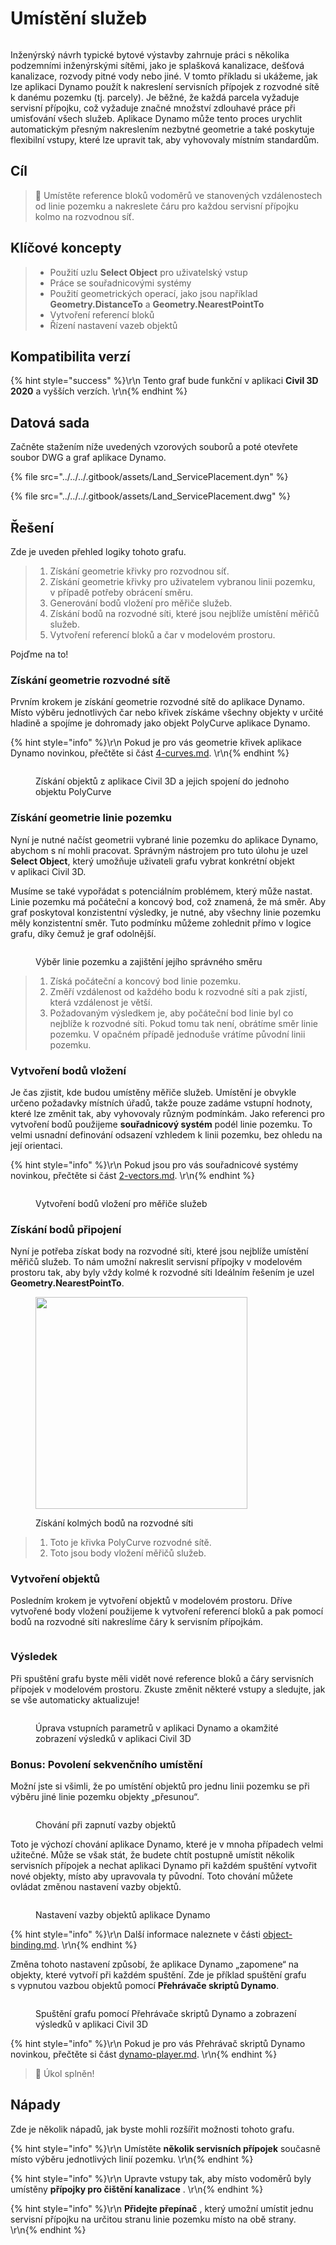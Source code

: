 # Umístění služeb

<figure><img src="../../../.gitbook/assets/Land_ServicePlacement_Dynamo (1).gif" alt=""><figcaption></figcaption></figure>

Inženýrský návrh typické bytové výstavby zahrnuje práci s několika podzemními inženýrskými sítěmi, jako je splašková kanalizace, dešťová kanalizace, rozvody pitné vody nebo jiné. V tomto příkladu si ukážeme, jak lze aplikaci Dynamo použít k nakreslení servisních přípojek z rozvodné sítě k danému pozemku (tj. parcely). Je běžné, že každá parcela vyžaduje servisní přípojku, což vyžaduje značné množství zdlouhavé práce při umisťování všech služeb. Aplikace Dynamo může tento proces urychlit automatickým přesným nakreslením nezbytné geometrie a také poskytuje flexibilní vstupy, které lze upravit tak, aby vyhovovaly místním standardům.

## Cíl

> :dart: Umístěte reference bloků vodoměrů ve stanovených vzdálenostech od linie pozemku a nakreslete čáru pro každou servisní přípojku kolmo na rozvodnou síť.

## Klíčové koncepty

> * Použití uzlu **Select Object** pro uživatelský vstup
> * Práce se souřadnicovými systémy
> * Použití geometrických operací, jako jsou například **Geometry.DistanceTo** a **Geometry.NearestPointTo**
> * Vytvoření referencí bloků
> * Řízení nastavení vazeb objektů

## Kompatibilita verzí

{% hint style="success" %}\r\n Tento graf bude funkční v aplikaci **Civil 3D 2020** a vyšších verzích. \r\n{% endhint %}

## Datová sada

Začněte stažením níže uvedených vzorových souborů a poté otevřete soubor DWG a graf aplikace Dynamo.

{% file src="../../../.gitbook/assets/Land_ServicePlacement.dyn" %}

{% file src="../../../.gitbook/assets/Land_ServicePlacement.dwg" %}

## Řešení

Zde je uveden přehled logiky tohoto grafu.

> 1. Získání geometrie křivky pro rozvodnou síť.
> 2. Získání geometrie křivky pro uživatelem vybranou linii pozemku, v případě potřeby obrácení směru.
> 3. Generování bodů vložení pro měřiče služeb.
> 4. Získání bodů na rozvodné síti, které jsou nejblíže umístění měřičů služeb.
> 5. Vytvoření referencí bloků a čar v modelovém prostoru.

Pojďme na to!

### Získání geometrie rozvodné sítě

Prvním krokem je získání geometrie rozvodné sítě do aplikace Dynamo. Místo výběru jednotlivých čar nebo křivek získáme všechny objekty v určité hladině a spojíme je dohromady jako objekt PolyCurve aplikace Dynamo.

{% hint style="info" %}\r\n Pokud je pro vás geometrie křivek aplikace Dynamo novinkou, přečtěte si část [4-curves.md](../../../5\_essential\_nodes\_and\_concepts/5-2\_geometry-for-computational-design/4-curves.md "mention"). \r\n{% endhint %}

<figure><img src="../../../.gitbook/assets/Land_ServicePlacement_DistributionMain (1).png" alt=""><figcaption><p>Získání objektů z aplikace Civil 3D a jejich spojení do jednoho objektu PolyCurve</p></figcaption></figure>

### Získání geometrie linie pozemku

Nyní je nutné načíst geometrii vybrané linie pozemku do aplikace Dynamo, abychom s ní mohli pracovat. Správným nástrojem pro tuto úlohu je uzel **Select Object**, který umožňuje uživateli grafu vybrat konkrétní objekt v aplikaci Civil 3D.

Musíme se také vypořádat s potenciálním problémem, který může nastat. Linie pozemku má počáteční a koncový bod, což znamená, že má směr. Aby graf poskytoval konzistentní výsledky, je nutné, aby všechny linie pozemku měly konzistentní směr. Tuto podmínku můžeme zohlednit přímo v logice grafu, díky čemuž je graf odolnější. 

<figure><img src="../../../.gitbook/assets/Land_ServicePlacement_Selection (2).png" alt=""><figcaption><p>Výběr linie pozemku a zajištění jejího správného směru</p></figcaption></figure>

> 1. Získá počáteční a koncový bod linie pozemku.
> 2. Změří vzdálenost od každého bodu k rozvodné síti a pak zjistí, která vzdálenost je větší.
> 3. Požadovaným výsledkem je, aby počáteční bod linie byl co nejblíže k rozvodné síti. Pokud tomu tak není, obrátíme směr linie pozemku. V opačném případě jednoduše vrátíme původní linii pozemku.

### Vytvoření bodů vložení

Je čas zjistit, kde budou umístěny měřiče služeb. Umístění je obvykle určeno požadavky místních úřadů, takže pouze zadáme vstupní hodnoty, které lze změnit tak, aby vyhovovaly různým podmínkám. Jako referenci pro vytvoření bodů použijeme **souřadnicový systém** podél linie pozemku. To velmi usnadní definování odsazení vzhledem k linii pozemku, bez ohledu na její orientaci.

{% hint style="info" %}\r\n Pokud jsou pro vás souřadnicové systémy novinkou, přečtěte si část [2-vectors.md](../../../5\_essential\_nodes\_and\_concepts/5-2\_geometry-for-computational-design/2-vectors.md "mention"). \r\n{% endhint %}

<figure><img src="../../../.gitbook/assets/Land_ServicePlacement_InsertionPoints.png" alt=""><figcaption><p>Vytvoření bodů vložení pro měřiče služeb</p></figcaption></figure>

### Získání bodů připojení

Nyní je potřeba získat body na rozvodné síti, které jsou nejblíže umístění měřičů služeb. To nám umožní nakreslit servisní přípojky v modelovém prostoru tak, aby byly vždy kolmé k rozvodné síti Ideálním řešením je uzel **Geometry.NearestPointTo**.

<figure><img src="../../../.gitbook/assets/Land_ServicePlacement_GetPerpendicularPoints (1).png" alt="" width="339"><figcaption><p>Získání kolmých bodů na rozvodné síti</p></figcaption></figure>

> 1. Toto je křivka PolyCurve rozvodné sítě.
> 2. Toto jsou body vložení měřičů služeb.

### Vytvoření objektů

Posledním krokem je vytvoření objektů v modelovém prostoru. Dříve vytvořené body vložení použijeme k vytvoření referencí bloků a pak pomocí bodů na rozvodné síti nakreslíme čáry k servisním přípojkám.

<figure><img src="../../../.gitbook/assets/Land_ServicePlacement_CreateObjects.png" alt=""><figcaption></figcaption></figure>

### Výsledek

Při spuštění grafu byste měli vidět nové reference bloků a čáry servisních přípojek v modelovém prostoru. Zkuste změnit některé vstupy a sledujte, jak se vše automaticky aktualizuje!

<figure><img src="../../../.gitbook/assets/Land_ServicePlacement_Dynamo (1).gif" alt=""><figcaption><p>Úprava vstupních parametrů v aplikaci Dynamo a okamžité zobrazení výsledků v aplikaci Civil 3D</p></figcaption></figure>

### Bonus: Povolení sekvenčního umístění

Možní jste si všimli, že po umístění objektů pro jednu linii pozemku se při výběru jiné linie pozemku objekty „přesunou“.

<figure><img src="../../../.gitbook/assets/Land_ServicePlacement_Binding.gif" alt=""><figcaption><p>Chování při zapnutí vazby objektů</p></figcaption></figure>

Toto je výchozí chování aplikace Dynamo, které je v mnoha případech velmi užitečné. Může se však stát, že budete chtít postupně umístit několik servisních přípojek a nechat aplikaci Dynamo při každém spuštění vytvořit nové objekty, místo aby upravovala ty původní. Toto chování můžete ovládat změnou nastavení vazby objektů.

<figure><img src="../../../.gitbook/assets/Land_ServicePlacement_BindingSettings.png" alt=""><figcaption><p>Nastavení vazby objektů aplikace Dynamo</p></figcaption></figure>

{% hint style="info" %}\r\n Další informace naleznete v části [object-binding.md](../../advanced-topics/object-binding.md "mention"). \r\n{% endhint %}

Změna tohoto nastavení způsobí, že aplikace Dynamo „zapomene“ na objekty, které vytvoří při každém spuštění. Zde je příklad spuštění grafu s vypnutou vazbou objektů pomocí **Přehrávače skriptů Dynamo**.

<figure><img src="../../../.gitbook/assets/Land_ServicePlacement_Player (2).gif" alt=""><figcaption><p>Spuštění grafu pomocí Přehrávače skriptů Dynamo a zobrazení výsledků v aplikaci Civil 3D</p></figcaption></figure>

{% hint style="info" %}\r\n Pokud je pro vás Přehrávač skriptů Dynamo novinkou, přečtěte si část [dynamo-player.md](../../dynamo-player.md "mention"). \r\n{% endhint %}

> :tada: Úkol splněn!

## Nápady

Zde je několik nápadů, jak byste mohli rozšířit možnosti tohoto grafu.

{% hint style="info" %}\r\n Umístěte **několik servisních přípojek** současně místo výběru jednotlivých linií pozemku. \r\n{% endhint %}

{% hint style="info" %}\r\n Upravte vstupy tak, aby místo vodoměrů byly umístěny **přípojky pro čištění kanalizace** . \r\n{% endhint %}

{% hint style="info" %}\r\n **Přidejte přepínač** , který umožní umístit jednu servisní přípojku na určitou stranu linie pozemku místo na obě strany. \r\n{% endhint %}
